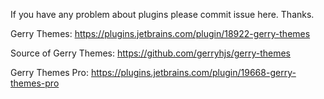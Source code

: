 If you have any problem about plugins please commit issue here. Thanks.

Gerry Themes: https://plugins.jetbrains.com/plugin/18922-gerry-themes

Source of Gerry Themes: https://github.com/gerryhjs/gerry-themes

Gerry Themes Pro: https://plugins.jetbrains.com/plugin/19668-gerry-themes-pro
